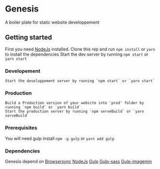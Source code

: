 # Genesis
A boiler plate for static website developpement 

## Getting started 
 First you need [NodeJs](https://nodejs.org/en/download/) installed.
 Clone this rep and run `npm install` or `yarn` to install the dependencies
 Start the dev server by running `npm start` or `yarn start` 
 
### Developement
    Start the developpement server by running `npm start` or `yarn start` 

### Production
    Build a Production version of your website into 'prod' folder by running `npm build` or `yarn build` 
    Start the production server by running `npm serveBuild` or `yarn serveBuild` 

### Prerequisites
You will need gulp install `npm -g gulp` or `yarn add gulp`

### Dependencies
Genesis depend on 
[Browsersync](https://github.com/BrowserSync/browser-sync)
[NodeJs](https://nodejs.org/en/download/)
[Gulp](https://github.com/gulpjs/gulp)
[Gulp-sass](https://github.com/dlmanning/gulp-sass)
[Gulp-imagemin](https://github.com/sindresorhus/gulp-imagemin)